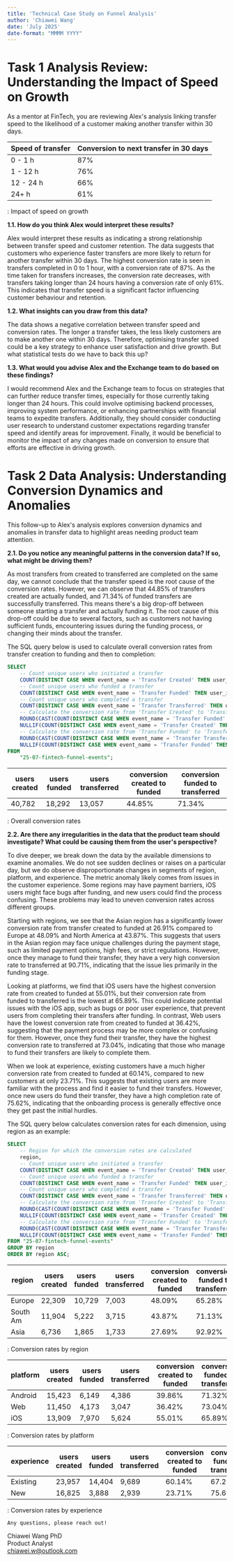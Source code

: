 ```yaml
---
title: 'Technical Case Study on Funnel Analysis'
author: 'Chiawei Wang'
date: 'July 2025'
date-format: "MMMM YYYY"
---
```


# Task 1 Analysis Review: Understanding the Impact of Speed on Growth

As a mentor at FinTech, you are reviewing Alex's analysis linking transfer speed to the likelihood of a customer making another transfer within 30 days.

| **Speed of transfer** | **Conversion to next transfer in 30 days** |
| --------------------- | ------------------------------------------ |
| 0 - 1 h               | 87%                                        |
| 1 - 12 h              | 76%                                        |
| 12 - 24 h             | 66%                                        |
| 24+ h                 | 61%                                        |

: Impact of speed on growth

**1.1. How do you think Alex would interpret these results?**

Alex would interpret these results as indicating a strong relationship between transfer speed and customer retention. The data suggests that customers who experience faster transfers are more likely to return for another transfer within 30 days. The highest conversion rate is seen in transfers completed in 0 to 1 hour, with a conversion rate of 87%. As the time taken for transfers increases, the conversion rate decreases, with transfers taking longer than 24 hours having a conversion rate of only 61%. This indicates that transfer speed is a significant factor influencing customer behaviour and retention.

**1.2. What insights can you draw from this data?**
   
The data shows a negative correlation between transfer speed and conversion rates. The longer a transfer takes, the less likely customers are to make another one within 30 days. Therefore, optimising transfer speed could be a key strategy to enhance user satisfaction and drive growth. But what statistical tests do we have to back this up?

**1.3. What would you advise Alex and the Exchange team to do based on these findings?**

I would recommend Alex and the Exchange team to focus on strategies that can further reduce transfer times, especially for those currently taking longer than 24 hours. This could involve optimising backend processes, improving system performance, or enhancing partnerships with financial teams to expedite transfers. Additionally, they should consider conducting user research to understand customer expectations regarding transfer speed and identify areas for improvement. Finally, it would be beneficial to monitor the impact of any changes made on conversion to ensure that efforts are effective in driving growth.

# Task 2 Data Analysis: Understanding Conversion Dynamics and Anomalies

This follow-up to Alex's analysis explores conversion dynamics and anomalies in transfer data to highlight areas needing product team attention.

**2.1. Do you notice any meaningful patterns in the conversion data? If so, what might be driving them?**

As most transfers from created to transferred are completed on the same day, we cannot conclude that the transfer speed is the root cause of the conversion rates. However, we can observe that 44.85% of transfers created are actually funded, and 71.34% of funded transfers are successfully transferred. This means there's a big drop-off between someone starting a transfer and actually funding it. The root cause of this drop-off could be due to several factors, such as customers not having sufficient funds, encountering issues during the funding process, or changing their minds about the transfer.

The SQL query below is used to calculate overall conversion rates from transfer creation to funding and then to completion:

```sql
SELECT
    -- Count unique users who initiated a transfer
    COUNT(DISTINCT CASE WHEN event_name = 'Transfer Created' THEN user_id END) AS users_created,
    -- Count unique users who funded a transfer
    COUNT(DISTINCT CASE WHEN event_name = 'Transfer Funded' THEN user_id END) AS users_funded,
    -- Count unique users who completed a transfer
    COUNT(DISTINCT CASE WHEN event_name = 'Transfer Transferred' THEN user_id END) AS users_transferred,
    -- Calculate the conversion rate from 'Transfer Created' to 'Transfer Funded' as a percentage
    ROUND(CAST(COUNT(DISTINCT CASE WHEN event_name = 'Transfer Funded' THEN user_id END) AS REAL) * 100.0 /
    NULLIF(COUNT(DISTINCT CASE WHEN event_name = 'Transfer Created' THEN user_id END), 0), 2) AS conversion_created_to_funded,
    -- Calculate the conversion rate from 'Transfer Funded' to 'Transfer Transferred' as a percentage
    ROUND(CAST(COUNT(DISTINCT CASE WHEN event_name = 'Transfer Transferred' THEN user_id END) AS REAL) * 100.0 /
    NULLIF(COUNT(DISTINCT CASE WHEN event_name = 'Transfer Funded' THEN user_id END), 0), 2) AS conversion_funded_to_transferred
FROM
    "25-07-fintech-funnel-events";
```

| **users created** | **users funded** | **users transferred** | **conversion created to funded** | **conversion funded to transferred** |
| ----------------- | ---------------- | --------------------- | -------------------------------- | ------------------------------------ |
| 40,782            | 18,292           | 13,057                | 44.85%                           | 71.34%                               |

: Overall conversion rates

**2.2. Are there any irregularities in the data that the product team should investigate? What could be causing them from the user's perspective?**

To dive deeper, we break down the data by the available dimensions to examine anomalies. We do not see sudden declines or raises on a particular day, but we do observe disproportionate changes in segments of region, platform, and experience. The metric anomaly likely comes from issues in the customer experience. Some regions may have payment barriers, iOS users might face bugs after funding, and new users could find the process confusing. These problems may lead to uneven conversion rates across different groups.

Starting with regions, we see that the Asian region has a significantly lower conversion rate from transfer created to funded at 26.91% compared to Europe at 48.09% and North America at 43.87%. This suggests that users in the Asian region may face unique challenges during the payment stage, such as limited payment options, high fees, or strict regulations. However, once they manage to fund their transfer, they have a very high conversion rate to transferred at 90.71%, indicating that the issue lies primarily in the funding stage.

Looking at platforms, we find that iOS users have the highest conversion rate from created to funded at 55.01%, but their conversion rate from funded to transferred is the lowest at 65.89%. This could indicate potential issues with the iOS app, such as bugs or poor user experience, that prevent users from completing their transfers after funding. In contrast, Web users have the lowest conversion rate from created to funded at 36.42%, suggesting that the payment process may be more complex or confusing for them. However, once they fund their transfer, they have the highest conversion rate to transferred at 73.04%, indicating that those who manage to fund their transfers are likely to complete them.

When we look at experience, existing customers have a much higher conversion rate from created to funded at 60.14%, compared to new customers at only 23.71%. This suggests that existing users are more familiar with the process and find it easier to fund their transfers. However, once new users do fund their transfer, they have a high completion rate of 75.62%, indicating that the onboarding process is generally effective once they get past the initial hurdles.

The SQL query below calculates conversion rates for each dimension, using region as an example:

```sql
SELECT
    -- Region for which the conversion rates are calculated
    region,
    -- Count unique users who initiated a transfer
    COUNT(DISTINCT CASE WHEN event_name = 'Transfer Created' THEN user_id END) AS users_created,
    -- Count unique users who funded a transfer
    COUNT(DISTINCT CASE WHEN event_name = 'Transfer Funded' THEN user_id END) AS users_funded,
    -- Count unique users who completed a transfer
    COUNT(DISTINCT CASE WHEN event_name = 'Transfer Transferred' THEN user_id END) AS users_transferred,
    -- Calculate the conversion rate from 'Transfer Created' to 'Transfer Funded' as a percentage
    ROUND(CAST(COUNT(DISTINCT CASE WHEN event_name = 'Transfer Funded' THEN user_id END) AS REAL) * 100.0 /
    NULLIF(COUNT(DISTINCT CASE WHEN event_name = 'Transfer Created' THEN user_id END), 0), 2) AS conversion_created_to_funded,
    -- Calculate the conversion rate from 'Transfer Funded' to 'Transfer Transferred' as a percentage
    ROUND(CAST(COUNT(DISTINCT CASE WHEN event_name = 'Transfer Transferred' THEN user_id END) AS REAL) * 100.0 /
    NULLIF(COUNT(DISTINCT CASE WHEN event_name = 'Transfer Funded' THEN user_id END), 0), 2) AS conversion_funded_to_transferred
FROM "25-07-fintech-funnel-events"
GROUP BY region
ORDER BY region ASC;
```

| **region** | **users created** | **users funded** | **users transferred** | **conversion created to funded** | **conversion funded to transferred** |
| ---------- | ----------------- | ---------------- | --------------------- | -------------------------------- | ------------------------------------ |
| Europe     | 22,309            | 10,729           | 7,003                 | 48.09%                           | 65.28%                               |
| South Am   | 11,904            | 5,222            | 3,715                 | 43.87%                           | 71.13%                               |
| Asia       | 6,736             | 1,865            | 1,733                 | 27.69%                           | 92.92%                               |

: Conversion rates by region

| **platform** | **users created** | **users funded** | **users transferred** | **conversion created to funded** | **conversion funded to transferred** |
| ------------ | ----------------- | ---------------- | --------------------- | -------------------------------- | ------------------------------------ |
| Android      | 15,423            | 6,149            | 4,386                 | 39.86%                           | 71.32%                               |
| Web          | 11,450            | 4,173            | 3,047                 | 36.42%                           | 73.04%                               |
| iOS          | 13,909            | 7,970            | 5,624                 | 55.01%                           | 65.89%                               |

: Conversion rates by platform

| **experience** | **users created** | **users funded** | **users transferred** | **conversion created to funded** | **conversion funded to transferred** |
| -------------- | ----------------- | ---------------- | --------------------- | -------------------------------- | ------------------------------------ |
| Existing       | 23,957            | 14,404           | 9,689                 | 60.14%                           | 67.25%                               |
| New            | 16,825            | 3,888            | 2,939                 | 23.71%                           | 75.62%                               |

: Conversion rates by experience

`Any questions, please reach out!`

Chiawei Wang PhD\
Product Analyst\
<chiawei.w@outlook.com>
